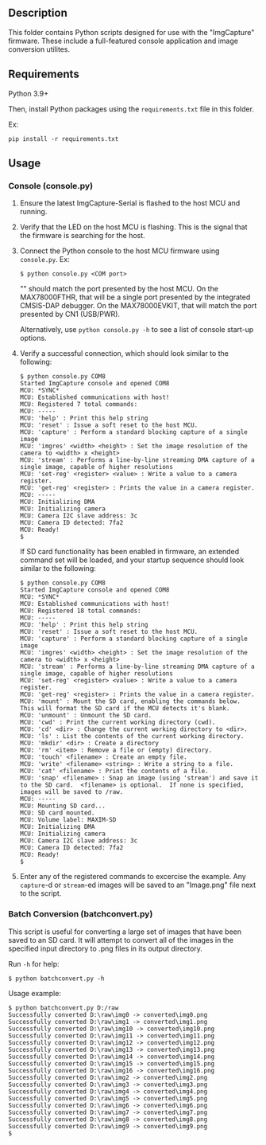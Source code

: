 ## Description

This folder contains Python scripts designed for use with the "ImgCapture" firmware.  These include a full-featured console application and image conversion utilites.

## Requirements

Python 3.9+

Then, install Python packages using the `requirements.txt` file in this folder.

Ex:

```shell
pip install -r requirements.txt
```

## Usage

### Console (console.py)

1. Ensure the latest ImgCapture-Serial is flashed to the host MCU and running.

2. Verify that the LED on the host MCU is flashing.  This is the signal that the firmware is searching for the host.

3. Connect the Python console to the host MCU firmware using `console.py`.  Ex:

    ```shell
    $ python console.py <COM port>
    ```

    "<COM port>" should match the port presented by the host MCU.  On the MAX78000FTHR, that will be a single port presented by the integrated CMSIS-DAP debugger.  On the MAX78000EVKIT, that will match the port presented by CN1 (USB/PWR).

    Alternatively, use `python console.py -h` to see a list of console start-up options.

4. Verify a successful connection, which should look similar to the following:

    ```shell
    $ python console.py COM8
    Started ImgCapture console and opened COM8
    MCU: *SYNC*
    MCU: Established communications with host!
    MCU: Registered 7 total commands:
    MCU: -----
    MCU: 'help' : Print this help string
    MCU: 'reset' : Issue a soft reset to the host MCU.
    MCU: 'capture' : Perform a standard blocking capture of a single image
    MCU: 'imgres' <width> <height> : Set the image resolution of the camera to <width> x <height>
    MCU: 'stream' : Performs a line-by-line streaming DMA capture of a single image, capable of higher resolutions
    MCU: 'set-reg' <register> <value> : Write a value to a camera register.
    MCU: 'get-reg' <register> : Prints the value in a camera register.
    MCU: -----
    MCU: Initializing DMA
    MCU: Initializing camera
    MCU: Camera I2C slave address: 3c
    MCU: Camera ID detected: 7fa2
    MCU: Ready!
    $
    ```

    If SD card functionality has been enabled in firmware, an extended command set will be loaded, and your startup sequence should look similar to the following:

    ```shell
    $ python console.py COM8
    Started ImgCapture console and opened COM8
    MCU: *SYNC*
    MCU: Established communications with host!
    MCU: Registered 18 total commands:
    MCU: -----
    MCU: 'help' : Print this help string
    MCU: 'reset' : Issue a soft reset to the host MCU.
    MCU: 'capture' : Perform a standard blocking capture of a single image
    MCU: 'imgres' <width> <height> : Set the image resolution of the camera to <width> x <height>
    MCU: 'stream' : Performs a line-by-line streaming DMA capture of a single image, capable of higher resolutions
    MCU: 'set-reg' <register> <value> : Write a value to a camera register.
    MCU: 'get-reg' <register> : Prints the value in a camera register.
    MCU: 'mount' : Mount the SD card, enabling the commands below.  This will format the SD card if the MCU detects it's blank.
    MCU: 'unmount' : Unmount the SD card.
    MCU: 'cwd' : Print the current working directory (cwd).
    MCU: 'cd' <dir> : Change the current working directory to <dir>.
    MCU: 'ls' : List the contents of the current working directory.
    MCU: 'mkdir' <dir> : Create a directory
    MCU: 'rm' <item> : Remove a file or (empty) directory.
    MCU: 'touch' <filename> : Create an empty file.
    MCU: 'write' <filename> <string> : Write a string to a file.
    MCU: 'cat' <filename> : Print the contents of a file.
    MCU: 'snap' <filename> : Snap an image (using 'stream') and save it to the SD card.  <filename> is optional.  If none is specified, images will be saved to /raw.
    MCU: -----
    MCU: Mounting SD card...
    MCU: SD card mounted.
    MCU: Volume label: MAXIM-SD
    MCU: Initializing DMA      
    MCU: Initializing camera   
    MCU: Camera I2C slave address: 3c
    MCU: Camera ID detected: 7fa2
    MCU: Ready!
    $
    ```

5. Enter any of the registered commands to excercise the example.  Any `capture`-d or `stream`-ed images will be saved to an "Image.png" file next to the script.

### Batch Conversion (batchconvert.py)

This script is useful for converting a large set of images that have been saved to an SD card.  It will attempt to convert all of the images in the specified input directory to .png files in its output directory.

Run `-h` for help: 

```shell
$ python batchconvert.py -h
```

Usage example:

```shell
$ python batchconvert.py D:/raw
Successfully converted D:\raw\img0 -> converted\img0.png
Successfully converted D:\raw\img1 -> converted\img1.png
Successfully converted D:\raw\img10 -> converted\img10.png
Successfully converted D:\raw\img11 -> converted\img11.png
Successfully converted D:\raw\img12 -> converted\img12.png
Successfully converted D:\raw\img13 -> converted\img13.png
Successfully converted D:\raw\img14 -> converted\img14.png
Successfully converted D:\raw\img15 -> converted\img15.png
Successfully converted D:\raw\img16 -> converted\img16.png
Successfully converted D:\raw\img2 -> converted\img2.png
Successfully converted D:\raw\img3 -> converted\img3.png
Successfully converted D:\raw\img4 -> converted\img4.png
Successfully converted D:\raw\img5 -> converted\img5.png
Successfully converted D:\raw\img6 -> converted\img6.png
Successfully converted D:\raw\img7 -> converted\img7.png
Successfully converted D:\raw\img8 -> converted\img8.png
Successfully converted D:\raw\img9 -> converted\img9.png
$ 
```